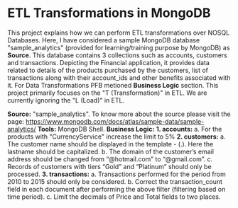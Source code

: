 # ETL Transformations in MongoDB
  This project explains how we can perform ETL transformations over NOSQL Databases.  Here, I have considered a sample MongoDB database "sample_analytics" (provided for learning/training purpose by MongoDB) as **Source**.  This database contains 3 collections such as accounts, customers and transactions.  Depicting the Financial application, it provides data related to details of the products purchased by the customers, list of transactions along with their account_ids and other benefits associated with it.  For Data Transformations PFB metioned **Business Logic** section.  This project primarily focuses on the "T (Transformation)" in ETL.  We are currently ignoring the "L (Load)" in ETL.

**Source:**  "sample_analytics".  To know more about the source please visit the page: https://www.mongodb.com/docs/atlas/sample-data/sample-analytics/
**Tools:**   MongoDB Shell.
**Business Logic:**
**1.	accounts:**
    a.	For the products with "CurrencyService" increase the limit to 5%
**2.	customers:**
    a.	The customer name should be displayed in the template - <Lastname>(.)<space><Firstname>.  Here the lastname should be capitalized.
    b.	The domain of the customer’s email address should be changed from “@hotmail.com” to “@gmail.com”.
    c.	Records of customers with tiers “Gold” and “Platinum” should only be processed.
**3.	transactions:**
    a.	Transactions performed for the period from 2010 to 2015 should only be considered.
    b.	Correct the transaction_count field in each document after performing the above filter (filtering based on time period).
    c.	Limit the decimals of Price and Total fields to two places.
